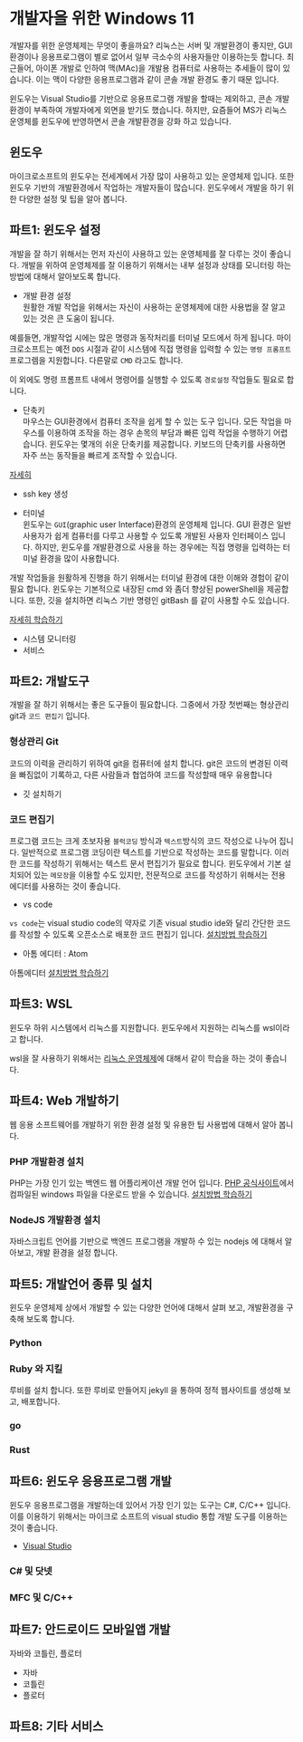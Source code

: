 # 개발자을 위한 Windows 11
개발자를 위한 운영체제는 무엇이 좋을까요? 리눅스는 서버 및 개발환경이 좋지만, GUI환경이나 응용프로그램이 별로 없어서 일부 극소수의 사용자들만 이용하는듯 합니다. 최근들어, 아이폰 개발로 인하여 맥(MAc)을 개발용 컴퓨터로 사용하는 추세들이 많이 있습니다. 이는 맥이 다양한 응용프로그램과 같이 콘솔 개발 환경도 좋기 때문 입니다.  

윈도우는 Visual Studio를 기반으로 응용프로그램 개발을 할때는 제외하고, 콘손 개발환경이 부족하여 개발자에게 외면을 받기도 했습니다. 하지만,  요즘들어 MS가 리눅스 운영체를 윈도우에 반영하면서 콘솔 개발환경을 강화 하고 있습니다.  


## 윈도우
마이크로소프트의 윈도우는 전세계에서 가장 많이 사용하고 있는 운영체제 입니다.
또한 윈도우 기반의 개발환경에서 작업하는 개발자들이 많습니다. 윈도우에서 개발을 하기 위한 다양한 설정 및 팁을 알아 봅니다.  


## 파트1: 윈도우 설정
개발을 잘 하기 위해서는 먼저 자신이 사용하고 있는 운영체제를 잘 다루는 것이 좋습니다. 개발을 위하여 운영체제를 잘 이용하기 위해서는 내부 설정과 상태를 모니터링 하는 방법에 대해서 알아보도록 합니다.  

* 개발 환경 설정  
원활한 개발 작업을 위해서는 자신이 사용하는 운영체제에 대한 사용법을 잘 알고 있는 것은 큰 도움이 됩니다. 

예를들면, 개발작업 시에는 많은 명령과 동작처리를 터미널 모드에서 하게 됩니다. 마이크로소프트는 예전 `DOS` 시절과 같이 시스템에 직접 명령을 입력할 수 있는 `명령 프롬프트` 프로그렘을 지원합니다. 다른말로 `CMD` 라고도 합니다.

이 외에도 명령 프롬프트 내에서 명령어를 실행할 수 있도록 `경로설정` 작업들도 필요로 합니다.

* 단축키  
마우스는 GUI환경에서 컴퓨터 조작을 쉽게 할 수 있는 도구 입니다. 모든 작업을 마우스를 이용하여 조작을 하는 경우 손목의 부담과 빠른 입력 작업을 수행하기 어렵습니다.
윈도우는 몇개의 쉬운 단축키를 제공합니다. 키보드의 단축키를 사용하면 자주 쓰는 동작들을 빠르게 조작할 수 있습니다.

[자세히](./shortcuts)

* ssh key 생성  

* 터미널  
윈도우는 `GUI`(graphic user Interface)환경의 운영체제 입니다. GUI 환경은 일반 사용자가 쉽게 컴퓨터를 다루고 사용할 수 있도록 개발된 사용자 인터페이스 입니다. 하지만, 윈도우를 개발환경으로 사용을 하는 경우에는 직접 명령을 입력하는 터미널 환경을 많이 사용합니다.

개발 작업들을 원활하게 진행을 하기 위해서는 터미널 환경에 대한 이해와 경험이 같이 필요 합니다. 윈도우는 기본적으로 내장된 cmd 와 좀더 향상된 powerShell을 제공합니다. 또한, 깃을 설치하면 리눅스 기반 명령인 gitBash 를 같이 사용할 수도 있습니다.

[자세히 학습하기](/terminal)


* 시스템 모니터링  
* 서비스  


## 파트2: 개발도구

개발을 잘 하기 위해서는 좋은 도구들이 필요합니다. 그중에서 가장 첫번째는 형상관리 git과  `코드 편집기` 입니다. 



### 형상관리 Git
코드의 이력을 관리하기 위하여 git을 컴퓨터에 설치 합니다. git은 코드의 변경된 이력을 빠짐없이 기록하고, 다른 사람들과 협업하여 코드를 작성할때 매우 유용합니다

* 깃 설치하기



### 코드 편집기

프로그램 코드는 크게 초보자용 `블럭코딩` 방식과 `텍스트`방식의 코드 작성으로 나누어 집니다. 일반적으로 프로그램 코딩이란 텍스트를 기반으로 작성하는 코드를 말합니다. 이러한 코드를 작성하기 위해서는 텍스트 문서 편집기가 필요로 합니다.  윈도우에서 기본 설치되어 있는 `메모장`을 이용할 수도 있지만, 전문적으로 코드를 작성하기 위해서는 전용 에디터를 사용하는 것이 좋습니다.  



* vs code  

`vs code`는 visual studio code의 약자로 기존 visual studio ide와 달리 간단한 코드를 작성할 수 있도록 오픈소스로 배포한 코드 편집기 입니다.  [설치방법 학습하기](vscode)  



* 아톰 에디터 : Atom  

아톰에디터 [설치방법 학습하기 ](atom)  



## 파트3: WSL

윈도우 하위 시스템에서 리눅스를 지원합니다. 윈도우에서 지원하는 리눅스를 wsl이라고 합니다. 

wsl을 잘 사용하기 위해서는 [리눅스 운영체제](linux.jiny.dev)에 대해서 같이 학습을 하는 것이 좋습니다.  



## 파트4: Web 개발하기
웹 응용 소프트웨어를 개발하기 위한 환경 설정 및 유용한 팁 사용법에 대해서 알아 봅니다.  



### PHP 개발환경 설치

PHP는 가장 인기 있는 백엔드 웹 어플리케이션 개발 언어 입니다. [PHP 공식사이트](php.net)에서 컴파일된 windows 파일을 다운로드 받을 수 있습니다. [설치방법 학습하기](php)  



### NodeJS 개발환경 설치

자바스크립트 언어를 기반으로 백엔드 프로그램을 개발하 수 있는 nodejs 에 대해서 알아보고, 개발 환경을 설정 합니다.  





## 파트5: 개발언어 종류 및 설치

윈도우 운영체제 상에서 개발할 수 있는 다양한 언어에 대해서 살펴 보고, 개발환경을 구축해 보도록 합니다.  



### Python



### Ruby 와 지킬

루비를 설치 합니다. 또한 루비로 만들어지 jekyll 을 통하여 정적 웹사이트를 생성해 보고, 배포합니다.  



### go



### Rust






## 파트6: 윈도우 응용프로그램 개발

윈도우 응용프로그램을 개발하는데 있어서 가장 인기 있는 도구는 C#, C/C++ 입니다. 이를 이용하기 위해서는 마이크로 소프트의 visual studio 통합 개발 도구를 이용하는 것이 좋습니다.  

* [Visual Studio](visual-studio)  



### C# 및 닷넷



### MFC 및 C/C++





## 파트7: 안드로이드 모바일앱 개발

자바와 코틀린, 플로터  



* 자바
* 코틀린
* 플로터





## 파트8: 기타 서비스









